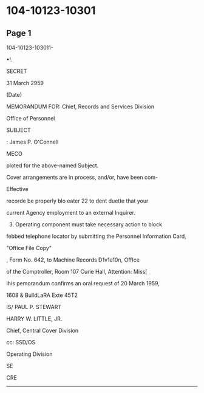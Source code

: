 # 104-10123-10301

## Page 1

104-10123-103011-

•!.

SECRET

31 March 2959

(Date)

MEMORANDUM FOR: Chief, Records and Services Division

Office of Personnel

SUBJECT

: James P. O'Connell

MECO

ploted for the above-named Subject.

Cover arrangements are in process, and/or, have been com-

Effective

recorde be properly blo eater 22 to dent duette that your

current Agency employment to an external Inquirer.

3. Operating component must take necessary action to block

febbed telephone locator by submitting the Personnel Information Card,

"Office File Copy"

, Form No. 642, to Machine Records D1v1e10n, OffIce

of the Comptroller, Room 107 Curie Hall, Attention: Miss[

Ihis pemorandum confirms an oral request of 20 March 1959,

1608 & BulldLaRA Exte 45T2

IS/ PAUL P. STEWART

HARRY W. LITTLE, JR.

Chief, Central Cover Division

cc: SSD/OS

Operating Division

SE

CRE

---

